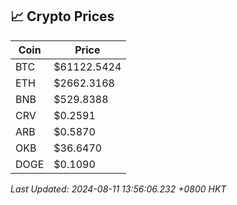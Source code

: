 ## 📈 Crypto Prices

| Coin | Price |
| ---- | ----- |
| BTC | $61122.5424 |
| ETH | $2662.3168 |
| BNB | $529.8388 |
| CRV | $0.2591 |
| ARB | $0.5870 |
| OKB | $36.6470 |
| DOGE | $0.1090 |

_Last Updated: 2024-08-11 13:56:06.232 +0800 HKT_
